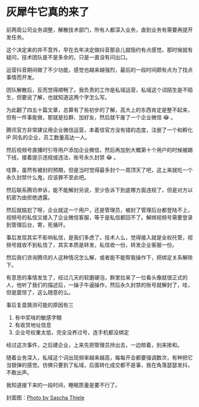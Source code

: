 # 灰犀牛它真的来了

前两周公司业务调整，解散技术部门，所有人都深入业务，直到业务有需要再提开发任务。

这个决定来的并不意外，早在去年决定做抖音那会儿就隐约有点感觉。那时候就有疑问，技术团队是不是多余的，只是一直没有问出口。

运营抖音期间做了不少功能，感觉也越来越强烈，最后的一段时间颇有点为了找点事情而开发。

团队解散后，反而觉得顺畅了。我负责的工作是私域运营，私域这个词陌生是不陌生，但要说了解，也就知道这两个字怎么写。

为此翻了四五十篇文章，总算有了些初步的了解，高大上的东西肯定是整不起来，但有一件事能做，那就是拉群、加好友，然后就干废了一个企业微信 :joy: 。

腾讯官方非常建议用企业微信运营，本着信官方没有错的态度，注册了一个和孵化 IP 同名的企业，员工数量高达一人。

然后视频号直播时引导用户添加企业微信，然后再加到大概第十个用户的时候被踢下线，接着提示违规或违法，账号永久封禁 :joy: 。

哇靠，虽然有被封的预期，但是当时觉得最多封个一周顶天了吧，这上来就吃一个永久封禁什么鬼，应该罪不至此吧。

然后联系腾讯申诉，能不能解封另说，至少告诉下到底哪方面违规了，但是对方以机密为由拒绝透露。

然后就尴尬了呀，企业就这一个用户，还是管理员，被封了管理后台都登陆不上，视频号的私信又接入了企业微信客服，等于是私信都回不了。解绑视频号需要登录到管理后台，寄，死循环。

事后发现其实不影响私信，是我们多虑了。技术人么，觉得接入就是全权托管，视频号就收不到私信了，其实本质是转发，私信收一份，转发企业客服一份。

然后我们咨询腾讯的人这种情况怎么解，或者能不能帮我操作下，把绑定关系解除下。

有意思的事情发生了，经过几天的软磨硬泡，群里拉来了一位看头像就很正式的人，他听了我们的描述后，一操子牛逼操作，然后永久封禁的账号就解封了，哇，但是震惊了，这么随意的么。


事后复盘猜测可能的原因有三

1. 有中奖啥的敏感字眼
2. 有收货地址信息
3. 企业号权重太低，完全没养过号，连手机都没绑定

经过这次事件，之后建企业，上来先把管理员拎出去，一边晾着，别来掺和。

随着业务深入，私域这个词出现频率越来越高，每每开会都要强调数次，有种把它当银弹的感觉。仿佛只要到了私域，后面转化成交都不是事，我在角落瑟瑟发抖，不敢出声。

我知道接下来的一段时间，睡眠质量是要不行了。

封面图：[Photo by Sascha Thiele](https://www.pexels.com/photo/ocean-water-during-yellow-sunset-747016)
